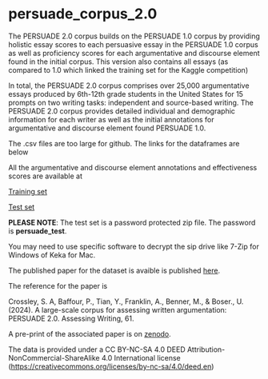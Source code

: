 # persuade_corpus_2.0

The PERSUADE 2.0 corpus builds on the PERSUADE 1.0 corpus by providing holistic essay scores to each persuasive essay in the PERSUADE 1.0 corpus as well as proficiency scores for each argumentative and discourse element found in the initial corpus. This version also contains all essays (as compared to 1.0 which linked the training set for the Kaggle competition)

In total, the PERSUADE 2.0 corpus comprises over 25,000 argumentative essays produced by 6th-12th grade students in the United States for 15 prompts on two writing tasks: independent and source-based writing. The PERSUADE 2.0 corpus provides detailed individual and demographic information for each writer as well as the initial annotations for argumentative and discourse element found PERSUADE 1.0.

The .csv files are too large for github. The links for the dataframes are below

All the argumentative and discourse element annotations and effectiveness scores are available at

[Training set](https://drive.google.com/file/d/13phHyDzIsb0MHyJr6q-B-qIa9P2tM135/view?usp=sharing)

[Test set](https://drive.google.com/file/d/1K1SIJiG-2zWgMlTzxQeYOcLwOsFaVel1/view?usp=sharing)

**PLEASE NOTE**: The test set is a password protected zip file. The password is **persuade_test**.

You may need to use specific software to decrypt the sip drive like 7-Zip for Windows of Keka for Mac.

The published paper for the dataset is avaible is published [here](https://www.sciencedirect.com/science/article/pii/S1075293524000588?ssrnid=4795747&dgcid=SSRN_redirect_SD).

The reference for the paper is 

Crossley, S. A, Baffour, P., Tian, Y., Franklin, A., Benner, M., & Boser., U. (2024). A large-scale corpus for assessing written argumentation: PERSUADE 2.0. Assessing Writing, 61.

A pre-print of the associated paper is on [zenodo](https://zenodo.org/record/8221504).

The data is provided under a CC BY-NC-SA 4.0 DEED Attribution-NonCommercial-ShareAlike 4.0 International license (https://creativecommons.org/licenses/by-nc-sa/4.0/deed.en)

